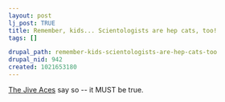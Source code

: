 ```yaml
--- 
layout: post
lj_post: TRUE
title: Remember, kids... Scientologists are hep cats, too!
tags: []

drupal_path: remember-kids-scientologists-are-hep-cats-too
drupal_nid: 942
created: 1021653180
---
```

<A HREF="http://www.jiveaces.org/">The Jive Aces</A> say so -- it MUST be true.
